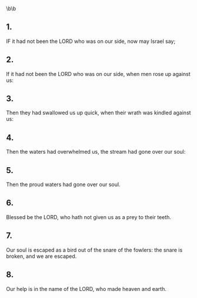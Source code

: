 \b\b
## 1.
IF it had not been the LORD who was on our side, now may Israel say;
## 2.
If it had not been the LORD who was on our side, when men rose up against us:
## 3.
Then they had swallowed us up quick, when their wrath was kindled against us:
## 4.
Then the waters had overwhelmed us, the stream had gone over our soul:
## 5.
Then the proud waters had gone over our soul.
## 6.
Blessed be the LORD, who hath not given us as a prey to their teeth.
## 7.
Our soul is escaped as a bird out of the snare of the fowlers: the snare is broken, and we are escaped.
## 8.
Our help is in the name of the LORD, who made heaven and earth.
